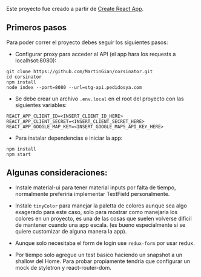 Este proyecto fue creado a partir de [Create React App](https://github.com/facebook/create-react-app).

## Primeros pasos
Para poder correr el proyecto debes seguir los siguientes pasos:

- Configurar proxy para acceder al API (el app hara los requests a localhsot:8080):

```
git clone https://github.com/MartinGian/corsinator.git
cd corsinator
npm install
node index --port=8080 --url=stg-api.pedidosya.com
```

- Se debe crear un archivo `.env.local` en el root del proyecto con las siguientes variables:
```
REACT_APP_CLIENT_ID=<INSERT_CLIENT_ID_HERE>
REACT_APP_CLIENT_SECRET=<INSERT_CLIENT_SECRET_HERE>
REACT_APP_GOOGLE_MAP_KEY=<INSERT_GOOGLE_MAPS_API_KEY_HERE>

```

- Para instalar dependencias e iniciar la app:
```
npm install
npm start
```


## Algunas consideraciones:
- Instale material-ui para tener material inputs por falta de tiempo, normalmente preferiria implementar TextField personalmente.

- Instale `tinyColor` para manejar la paletta de colores aunque sea algo exagerado para este caso, solo para mostrar como manejaria los colores en un proyecto, es una de las cosas que suelen volverse dificil de mantener cuando una app escala. (es bueno especialmente si se quiere customizar de alguna manera la app).

- Aunque solo necesitaba el form de login use `redux-form` por usar redux.

- Por tiempo solo agregue un test basico haciendo un snapshot a un shallow del Home. Para probar propiamente tendria que configurar un mock de styletron y react-router-dom.
